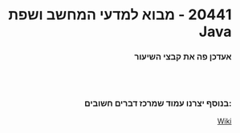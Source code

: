 <div dir="rtl">

# 20441 - מבוא למדעי המחשב ושפת Java

### אעדכן פה את קבצי השיעור

<br> <br>

### :בנוסף יצרנו עמוד שמרכז דברים חשובים
<a href="https://github.com/BuStRaMa/OpenU-IntroToJava/wiki"> Wiki </a>

</div>
